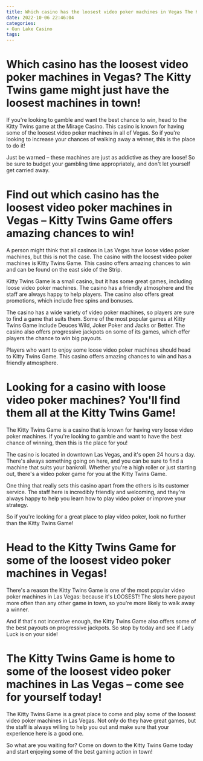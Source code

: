 ```yaml
---
title: Which casino has the loosest video poker machines in Vegas The Kitty Twins game might just have the loosest machines in town!
date: 2022-10-06 22:46:04
categories:
- Gun Lake Casino
tags:
---
```



#  Which casino has the loosest video poker machines in Vegas? The Kitty Twins game might just have the loosest machines in town!

If you're looking to gamble and want the best chance to win, head to the Kitty Twins game at the Mirage Casino. This casino is known for having some of the loosest video poker machines in all of Vegas. So if you're looking to increase your chances of walking away a winner, this is the place to do it!

Just be warned – these machines are just as addictive as they are loose! So be sure to budget your gambling time appropriately, and don't let yourself get carried away.

#  Find out which casino has the loosest video poker machines in Vegas – Kitty Twins Game offers amazing chances to win!

A person might think that all casinos in Las Vegas have loose video poker machines, but this is not the case. The casino with the loosest video poker machines is Kitty Twins Game. This casino offers amazing chances to win and can be found on the east side of the Strip.

Kitty Twins Game is a small casino, but it has some great games, including loose video poker machines. The casino has a friendly atmosphere and the staff are always happy to help players. The casino also offers great promotions, which include free spins and bonuses.

The casino has a wide variety of video poker machines, so players are sure to find a game that suits them. Some of the most popular games at Kitty Twins Game include Deuces Wild, Joker Poker and Jacks or Better. The casino also offers progressive jackpots on some of its games, which offer players the chance to win big payouts.

Players who want to enjoy some loose video poker machines should head to Kitty Twins Game. This casino offers amazing chances to win and has a friendly atmosphere.

#  Looking for a casino with loose video poker machines? You'll find them all at the Kitty Twins Game!

The Kitty Twins Game is a casino that is known for having very loose video poker machines. If you're looking to gamble and want to have the best chance of winning, then this is the place for you!

The casino is located in downtown Las Vegas, and it's open 24 hours a day. There's always something going on here, and you can be sure to find a machine that suits your bankroll. Whether you're a high roller or just starting out, there's a video poker game for you at the Kitty Twins Game.

One thing that really sets this casino apart from the others is its customer service. The staff here is incredibly friendly and welcoming, and they're always happy to help you learn how to play video poker or improve your strategy.

So if you're looking for a great place to play video poker, look no further than the Kitty Twins Game!

#  Head to the Kitty Twins Game for some of the loosest video poker machines in Vegas!

There's a reason the Kitty Twins Game is one of the most popular video poker machines in Las Vegas: because it's LOOSEST! The slots here payout more often than any other game in town, so you're more likely to walk away a winner.

And if that's not incentive enough, the Kitty Twins Game also offers some of the best payouts on progressive jackpots. So stop by today and see if Lady Luck is on your side!

#  The Kitty Twins Game is home to some of the loosest video poker machines in Las Vegas – come see for yourself today!

The Kitty Twins Game is a great place to come and play some of the loosest video poker machines in Las Vegas. Not only do they have great games, but the staff is always willing to help you out and make sure that your experience here is a good one.

So what are you waiting for? Come on down to the Kitty Twins Game today and start enjoying some of the best gaming action in town!
